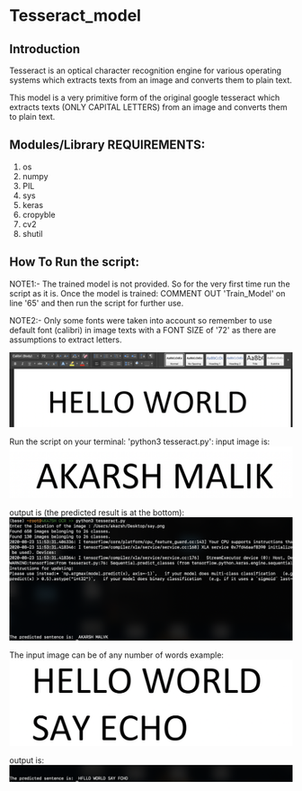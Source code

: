 # Tesseract_model

## Introduction

Tesseract is an optical character recognition engine for various operating systems which extracts texts from an image and converts them to plain text.

This model is a very primitive form of the original google tesseract which extracts texts (ONLY CAPITAL LETTERS) from an image and converts them to plain text.

## Modules/Library REQUIREMENTS:

  1) os
  2) numpy
  3) PIL
  4) sys
  5) keras
  6) cropyble
  7) cv2
  8) shutil
  
## How To Run the script:

NOTE1:- The trained model is not provided. So for the very first time run the script as it is. Once the model is trained:
                                          COMMENT OUT 'Train_Model' on line '65' and then run the script for further use.
                                          
NOTE2:- Only some fonts were taken into account so remember to use default font (calibri) in image texts with a FONT SIZE of '72' as there are assumptions to extract letters.

![](sentences/sentence_format.png)

Run the script on your terminal: 'python3 tesseract.py':
input image is:
![](sentences/say.png)

output is (the predicted result is at the bottom):
![](sentences/terminal_output2.png)

The input image can be of any number of words example:
![](sentences/say3.png)

output is:
![](sentences/terminal_output.png)






